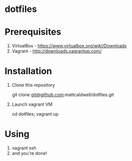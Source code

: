 dotfiles
========

Prerequisites
=============
1. VirtualBox  - https://www.virtualbox.org/wiki/Downloads
2. Vagrant - http://downloads.vagrantup.com/

Installation
============
1. Clone this repository

    git clone git@github.com:mattcaldwell/dotfiles.git

2. Launch vagrant VM

    cd dotfiles; vagrant up

Using
=====
1. vagrant ssh
2. and you're done!
